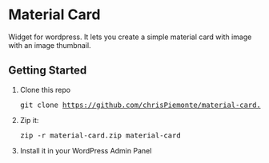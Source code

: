 # Material Card

Widget for wordpress. It lets you create a simple material card with image with an image thumbnail.

## Getting Started
1. Clone this repo <pre>git clone https://github.com/chrisPiemonte/material-card.git </pre>

2. Zip it:<pre>zip -r material-card.zip material-card</pre>

3. Install it in your WordPress Admin Panel
